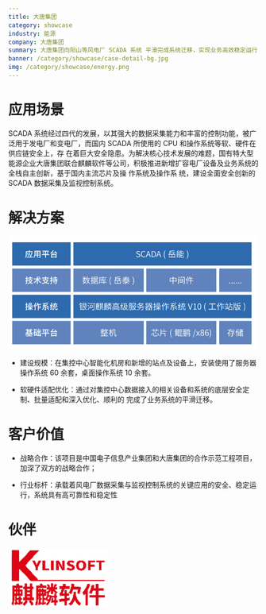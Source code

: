 ```yaml
---
title: 大唐集团
category: showcase
industry: 能源
company: 大唐集团
summary: 大唐集团向阳山等风电厂 SCADA 系统 平滑完成系统迁移，实现业务高效稳定运行
banner: /category/showcase/case-detail-bg.jpg
img: /category/showcase/energy.png
---
```



# 应用场景

SCADA 系统经过四代的发展，以其强大的数据采集能力和丰富的控制功能，被广泛用于发电厂和变电厂，而国内 SCADA 所使用的 CPU 和操作系统等软、硬件在供应链安全上，存 在着巨大安全隐患。为解决核心技术发展的难题，国有特大型 能源企业大唐集团联合麒麟软件等公司，积极推进新增扩容电厂设备及业务系统的全栈自主创新，基于国内主流芯片及操 作系统及操作系 统，建设全面安全创新的 SCADA 数据采集及监视控制系统。





# 解决方案

<div class="case-img"><img src="./media/image1.png"  ></div>


-   建设规模：在集控中心智能化机房和新增的站点及设备上，安装使用了服务器操作系统 60 余套，桌面操作系统 10 余套。 

-   软硬件适配优化：通过对集控中心数据接入的相关设备和系统的底层安全定制、批量适配和深入优化、顺利的 完成了业务系统的平滑迁移。


# 客户价值

-   战略合作：该项目是中国电子信息产业集团和大唐集团的合作示范工程项目，加深了双方的战略合作；

-   行业标杆：承载着风电厂数据采集与监视控制系统的关键应用的安全、稳定运行，系统具有高可靠性和稳定性


# 伙伴

<img src="./media/image2.png" width="200" >
